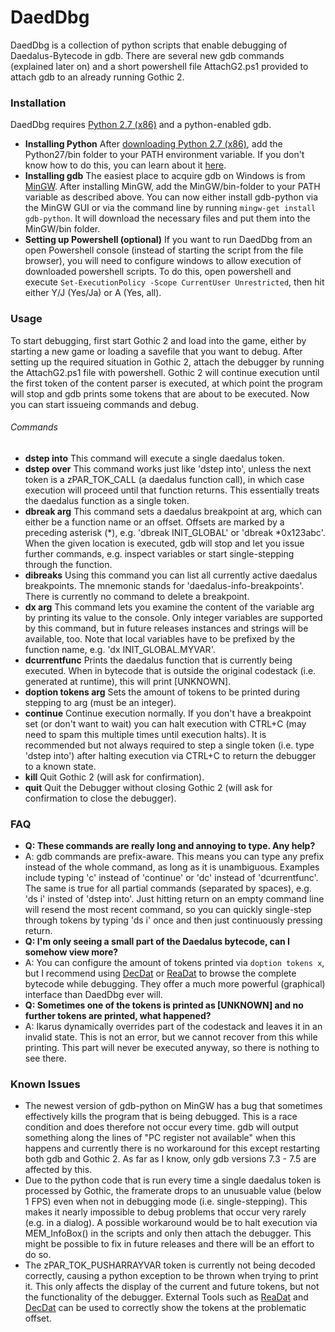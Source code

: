 # DaedDbg
DaedDbg is a collection of python scripts that enable debugging of Daedalus-Bytecode in gdb. There are several new gdb commands (explained later on) and a short powershell file AttachG2.ps1 provided to attach gdb to an already running Gothic 2.

### Installation
DaedDbg requires [Python 2.7 (x86)](https://www.python.org/download/releases/2.7/) and a python-enabled gdb. 
* **Installing Python** After [downloading Python 2.7 (x86)](https://www.python.org/download/releases/2.7/), add the Python27/bin folder to your PATH environment variable. If you don't know how to do this, you can learn about it [here](https://docs.alfresco.com/4.2/tasks/fot-addpath.html).
* **Installing gdb** The easiest place to acquire gdb on Windows is from [MinGW](http://www.mingw.org/). After installing MinGW, add the MinGW/bin-folder to your PATH variable as described above. You can now either install gdb-python via the MinGW GUI or via the command line by running `mingw-get install gdb-python`. It will download the necessary files and put them into the MinGW/bin folder.
* **Setting up Powershell (optional)** If you want to run DaedDbg from an open Powershell console (instead of starting the script from the file browser), you will need to configure windows to allow execution of downloaded powershell scripts. To do this, open powershell and execute `Set-ExecutionPolicy -Scope CurrentUser Unrestricted`, then hit either Y/J (Yes/Ja) or A (Yes, all). 


### Usage
To start debugging, first start Gothic 2 and load into the game, either by starting a new game or loading a savefile that you want to debug. After setting up the required situation in Gothic 2, attach the debugger by running the AttachG2.ps1 file with powershell. Gothic 2 will continue execution until the first token of the content parser is executed, at which point the program will stop and gdb prints some tokens that are about to be executed. Now you can start issueing commands and debug.

###### Commands
* **dstep into** This command will execute a single daedalus token.
* **dstep over** This command works just like 'dstep into', unless the next token is a zPAR_TOK_CALL (a daedalus function call), in which case execution will proceed until that function returns. This essentially treats the daedalus function as a single token.
* **dbreak arg** This command sets a daedalus breakpoint at arg, which can either be a function name or an offset. Offsets are marked by a preceding asterisk (*), e.g. 'dbreak INIT_GLOBAL' or 'dbreak *0x123abc'. When the given location is executed, gdb will stop and let you issue further commands, e.g. inspect variables or start single-stepping through the function. 
* **dibreaks** Using this command you can list all currently active daedalus breakpoints. The mnemonic stands for 'daedalus-info-breakpoints'. There is currently no command to delete a breakpoint. 
* **dx arg** This command lets you examine the content of the variable arg by printing its value to the console. Only integer variables are supported by this command, but in future releases instances and strings will be available, too. Note that local variables have to be prefixed by the function name, e.g. 'dx INIT_GLOBAL.MYVAR'.
* **dcurrentfunc** Prints the daedalus function that is currently being executed. When in bytecode that is outside the original codestack (i.e. generated at runtime), this will print [UNKNOWN].
* **doption tokens arg** Sets the amount of tokens to be printed during stepping to arg (must be an integer). 
* **continue** Continue execution normally. If you don't have a breakpoint set (or don't want to wait) you can halt execution with CTRL+C (may need to spam this multiple times until execution halts). It is recommended but not always required to step a single token (i.e. type 'dstep into') after halting execution via CTRL+C to return the debugger to a known state.
* **kill** Quit Gothic 2 (will ask for confirmation).
* **quit** Quit the Debugger without closing Gothic 2 (will ask for confirmation to close the debugger).

### FAQ
 * **Q: These commands are really long and annoying to type. Any help?**
 * A: gdb commands are prefix-aware. This means you can type any prefix instead of the whole command, as long as it is unambiguous. Examples include typing 'c' instead of 'continue' or 'dc' instead of 'dcurrentfunc'. The same is true for all partial commands (separated by spaces), e.g. 'ds i' insted of 'dstep into'. Just hitting return on an empty command line will resend the most recent command, so you can quickly single-step through tokens by typing 'ds i' once and then just continuously pressing return.
 * **Q: I'm only seeing a small part of the Daedalus bytecode, can I somehow view more?**
 * A: You can configure the amount of tokens printed via `doption tokens x`, but I recommend using [DecDat](https://forum.worldofplayers.de/forum/threads/1151032-Tool-DecDat) or [ReaDat](https://forum.worldofplayers.de/forum/threads/1101745-Tool-ReaDat) to browse the complete bytecode while debugging. They offer a much more powerful (graphical) interface than DaedDbg ever will.
 * **Q: Sometimes one of the tokens is printed as [UNKNOWN] and no further tokens are printed, what happened?**
 * A: Ikarus dynamically overrides part of the codestack and leaves it in an invalid state. This is not an error, but we cannot recover from this while printing. This part will never be executed anyway, so there is nothing to see there.
 


### Known Issues
* The newest version of gdb-python on MinGW has a bug that sometimes effectively kills the program that is being debugged. This is a race condition and does therefore not occur every time. gdb will output something along the lines of "PC register not available" when this happens and currently there is no workaround for this except restarting both gdb and Gothic 2. As far as I know, only gdb versions 7.3 - 7.5 are affected by this.
* Due to the python code that is run every time a single daedalus token is processed by Gothic, the framerate drops to an unusuable value (below 1 FPS) even when not in debugging mode (i.e. single-stepping). This makes it nearly impossible to debug problems that occur very rarely (e.g. in a dialog). A possible workaround would be to halt execution via MEM_InfoBox() in the scripts and only then attach the debugger. This might be possible to fix in future releases and there will be an effort to do so.
* The zPAR_TOK_PUSHARRAYVAR token is currently not being decoded correctly, causing a python exception to be thrown when trying to print it. This only affects the display of the current and future tokens, but not the functionality of the debugger. External Tools such as [ReaDat](https://forum.worldofplayers.de/forum/threads/1101745-Tool-ReaDat) and [DecDat](https://forum.worldofplayers.de/forum/threads/1151032-Tool-DecDat) can be used to correctly show the tokens at the problematic offset. 
